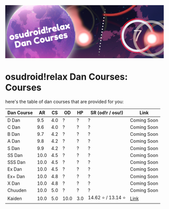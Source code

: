 <center>
  <img src="https://raw.githubusercontent.com/LouieNotHere/LouieNotHere/main/danCourses/banner.png">
</center>

# osudroid!relax Dan Courses: Courses
here's the table of dan courses that are provided for you:

| Dan Course | AR | CS | OD | HP | SR (od!r / osu!) | Link |
|------------|----|----|----|----|------------------|------|
| D Dan | 9.5 | 4.0 | ? | ? | ? | Coming Soon |
| C Dan | 9.6 | 4.0 | ? | ? | ? | Coming Soon |
| B Dan | 9.7 | 4.2 | ? | ? | ? | Coming Soon |
| A Dan | 9.8 | 4.2 | ? | ? | ? | Coming Soon |
| S Dan | 9.9 | 4.2 | ? | ? | ? | Coming Soon |
| SS Dan | 10.0 | 4.5 | ? | ? | ? | Coming Soon |
| SSS Dan | 10.0 | 4.5 | ? | ? | ? | Coming Soon |
| Ex Dan | 10.0 | 4.5 | ? | ? | ? | Coming Soon |
| Ex+ Dan | 10.0 | 4.8 | ? | ? | ? | Coming Soon |
| X Dan | 10.0 | 4.8 | ? | ? | ? | Coming Soon |
| Chuuden | 10.0 | 5.0 | ? | ? | ? | Coming Soon |
| Kaiden | 10.0 | 5.0 | 10.0 | 3.0 | 14.62 ⭐ / 13.14 ⭐ | [Link](https://www.mediafire.com/file/tcw3v5crfuxa1oo/Various_Artists_-_osudroid_RX_Dan_Courses_Advanced_Tier.osz/file) |
